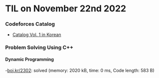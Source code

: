 # **TIL on November 22nd 2022**
### Codeforces Catalog
- [Catalog Vol. 1 in Korean](../../../Problem%20Solving/Codeforces%20Catalog/vol-01.md)

### Problem Solving Using C++
#### Dynamic Programming
-[boj.kr/2302](../../../Problem%20Solving/boj/Dynamic%20programming/2302-11-22-2022.cpp): solved (memory: 2020 kB, time: 0 ms, Code length: 583 B)